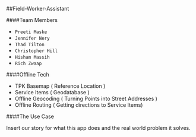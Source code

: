 ##Field-Worker-Assistant


####Team Members
* `Preeti Maske`
* `Jennifer Nery`
* `Thad Tilton`
* `Christopher Hill`
* `Hisham Massih`
* `Rich Zwaap`



####Offline Tech

* TPK Basemap ( Reference Location )
* Service Items ( Geodatabase )
* Offline Geocoding ( Turning Points into Street Addresses )
* Offline Routing ( Getting directions to Service Items)
 

####The Use Case

Insert our story for what this app does and the real world problem it solves.
